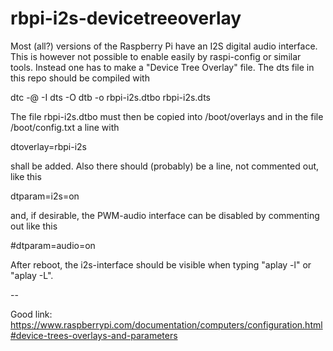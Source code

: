 # rbpi-i2s-devicetreeoverlay
Most (all?) versions of the Raspberry Pi have an I2S digital audio interface. This is however not possible to enable easily by raspi-config or similar tools. Instead one has to make a "Device Tree Overlay" file. The dts file in this repo should be compiled with 

dtc -@ -I dts -O dtb -o rbpi-i2s.dtbo rbpi-i2s.dts

The file rbpi-i2s.dtbo must then be copied into /boot/overlays and in the file /boot/config.txt a line with

dtoverlay=rbpi-i2s

shall be added. Also there should (probably) be a line, not commented out, like this

dtparam=i2s=on

and, if desirable, the PWM-audio interface can be disabled by commenting out like this

#dtparam=audio=on

After reboot, the i2s-interface should be visible when typing "aplay -l" or "aplay -L".

--

Good link: https://www.raspberrypi.com/documentation/computers/configuration.html#device-trees-overlays-and-parameters
